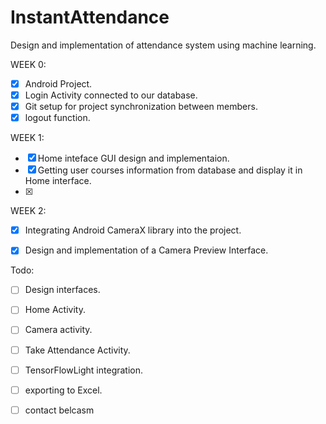 # InstantAttendance
Design and implementation of attendance system using machine learning.


WEEK 0:
- [x] Android Project.
- [x] Login Activity connected to our database.
- [x] Git setup for project synchronization between members.
- [x] logout function.

WEEK 1:
- [x] Home inteface GUI design and implementaion.
- [x] Getting user courses information from database and display it in Home interface.
- [x] 

WEEK 2:
- [x] Integrating Android CameraX library into the project.
- [x] Design and implementation of a Camera Preview Interface.


Todo:
- [ ] Design interfaces.
- [ ] Home Activity.
- [ ] Camera activity.
- [ ] Take Attendance Activity.
- [ ] TensorFlowLight integration.
- [ ] exporting to Excel.
- [ ] contact belcasm



